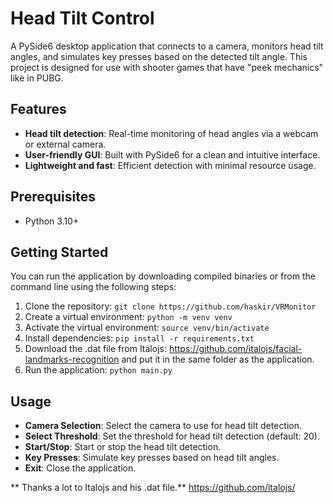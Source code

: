 # Head Tilt Control
A PySide6 desktop application that connects to a camera,
monitors head tilt angles, and simulates key presses based on the detected tilt angle.
This project is designed for use with shooter games that have "peek mechanics" like in PUBG.

## Features
- **Head tilt detection**: Real-time monitoring of head angles via a webcam or external camera.
- **User-friendly GUI**: Built with PySide6 for a clean and intuitive interface.
- **Lightweight and fast**: Efficient detection with minimal resource usage.

## Prerequisites
- Python 3.10+

## Getting Started
You can run the application by downloading compiled binaries or
from the command line using the following steps:
1. Clone the repository: `git clone https://github.com/haskir/VRMonitor`
2. Create a virtual environment: `python -m venv venv`
3. Activate the virtual environment: `source venv/bin/activate`
4. Install dependencies: `pip install -r requirements.txt`
5. Download the .dat file from Italojs: https://github.com/italojs/facial-landmarks-recognition
and put it in the same folder as the application.
6. Run the application: `python main.py`

## Usage
- **Camera Selection**: Select the camera to use for head tilt detection.
- **Select Threshold**: Set the threshold for head tilt detection (default: 20).
- **Start/Stop**: Start or stop the head tilt detection.
- **Key Presses**: Simulate key presses based on head tilt angles.
- **Exit**: Close the application.

** Thanks a lot to Italojs and his .dat file.**
https://github.com/italojs/